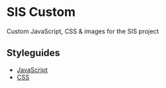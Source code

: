 # SIS Custom

Custom JavaScript, CSS & images for the SIS project

## Styleguides

* [JavaScript](docs/styleguides/javascript.md)
* [CSS](docs/styleguides/css.md)
